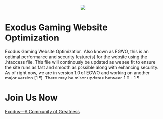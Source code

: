 <center><img src="https://www.exodus-gaming.com/wp-content/uploads/2022/04/cropped-exologoceltic1_no.png"></center>

# Exodus Gaming Website Optimization
Exodus Gaming Website Optimization. Also known as EGWO, this is an optimal performance and security feature(s) for the website using the .htaccess file. This file will continously be updated as we see fit to ensure the site runs as fast and smooth as possible along with enhancing security. As of right now, we are in version 1.0 of EGWO and working on another major version [1.5]. There may be minor updates between 1.0 - 1.5.
# Join Us Now
<a href="https://www.exodus-gaming.com">Exodus—A Community of Greatness</a>
